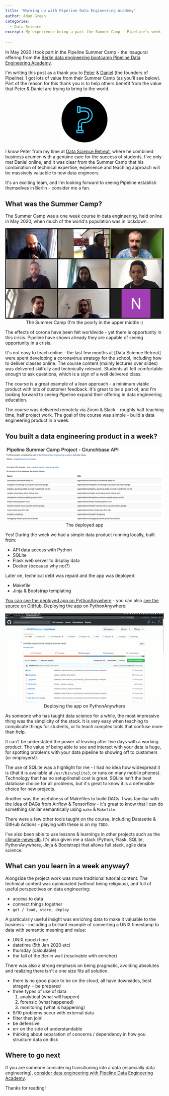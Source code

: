 ```yaml
---
title: 'Warming up with Pipeline Data Engineering Academy'
author: Adam Green
categories:
  - Data Science
excerpt: My experience being a part the Summer Camp - Pipeline's week long data engineering adventure.

---
```


In May 2020 I took part in the Pipeline Summer Camp - the inaugural offering from the [Berlin data engineering bootcamp Pipeline Data Engineering Academy](https://www.dataengineering.academy/). 

I'm writing this post as a thank you to [Peter](https://www.linkedin.com/in/peter-fabian-000/) & [Daniel](https://www.linkedin.com/in/soobrosa/) (the founders of Pipeline). I got lots of value from their Summer Camp (as you'll see below).  Part of the reason for this thank you is to help others benefit from the value that Peter & Daniel are trying to bring to the world.

<center>
	<img src="/assets/pipeline/logo.png" width="30%" href="www.google">
</center>

I know Peter from my time at [Data Science Retreat](https://www.datascienceretreat.com/), where he combined business acumen with a genuine care for the success of students.  I've only met Daniel online, and it was clear from the Summer Camp that his combination of technical expertise, experience and teaching approach will be massively valuable to new data engineers.  

It's an exciting team, and I'm looking forward to seeing Pipeline establish themselves in Berlin - consider me a fan.

## What was the Summer Camp?

The Summer Camp was a one week course in data engineering, held online in May 2020, when much of the world's population was in lockdown.

<center>
	<img src="/assets/pipeline/class.png">
	<figcaption>The Summer Camp (I'm the poorly in the upper middle :)</figcaption>
	<p></p>
</center>

The effects of corona have been felt worldwide - yet there is opportunity in this crisis.  Pipeline have shown already they are capable of seeing opportunity in a crisis.

It's not easy to teach online - the last few months at [Data Science Retreat] were spent developing a coronavirus strategy for the school, including how to deliver classes online.  The course content (mainly lectures over slides) was delivered skilfully and technically relevant.  Students all felt comfortable enough to ask questions, which is a sign of a well delivered class.

The course is a great example of a lean approach - a minimum viable product with lots of customer feedback.  It's great to be a part of, and I'm looking forward to seeing Pipeline expand their offering in data engineering education.

The course was delivered remotely via Zoom & Slack - roughly half teaching time, half project work.  The goal of the course was simple - build a data engineering product in a week.

## You built a data engineering product in a week?

<center>
	<img src="/assets/pipeline/app.png">
	<figcaption>The deployed app</figcaption>
	<p></p>
</center>

Yes! During the week we had a simple data product running locally, built from:
- API data access with Python
- SQLite
- Flask web server to display data
- Docker (because why not?)

Later on, technical debt was repaid and the app was deployed:
- Makefile
- Jinja & Bootstrap templating

[You can see the deployed app on PythonAnywhere](http://adamg33.pythonanywhere.com/) - you can also [see the source on GitHub](https://github.com/ADGEfficiency/crunchbase).  Deploying the app on PythonAnywhere:

<center>
	<img src="/assets/pipeline/pipeline.gif">
	<figcaption>Deploying the app on PythonAnywhere</figcaption>
</center>

As someone who has taught data science for a while, the most impressive thing was the simplicity of the stack.  It is very easy when teaching to complicate things for students, or to teach complex tools that confuse more than help.

It can't be understated the power of leaving after five days with a working product.  The value of being able to see and interact with your data is huge, for spotting problems with your data pipeline to showing off to customers (or employers!).

The use of SQLite was a highlight for me - I had no idea how widespread it is (that it is available at `/usr/bin/sqlite3`, or runs on many mobile phones).  Technology that has no setup/install cost is great.  SQLite isn't the best database choice for all problems, but it's great to know it is a defensible choice for new projects.

Another was the usefulness of Makefiles to build DAGs.  I was familiar with the idea of DAGs from Airflow & Tensorflow - it's great to know that I can do something similar semantically using `make` & `Makefile`.

There were a few other tools taught on the course, including Datasette & GitHub Actions - playing with these is on my `TODO`.

I've also been able to use lessons & learnings in other projects such as the [climate-news-db](https://github.com/ADGEfficiency/climate-news-db).  It's also given me a stack (Python, Flask, SQLite, PythonAnywhere, Jinja & Bootstrap) that allows full stack, agile data science.

## What can you learn in a week anyway?

Alongside the project work was more traditional tutorial content. The technical content was opinionated (without being religious), and full of useful perspectives on data engineering:
- access to data
- connect things together
- `get / load, store, deploy`

A particularly useful insight was enriching data to make it valuable to the business - including a brilliant example of converting a UNIX timestamp to data with semantic meaning and value:
- UNIX epoch time
- datetime (5th Jan 2020 etc)
- thursday (calculable)
- the fall of the Berlin wall (resolvable with enricher)

There was also a strong emphasis on being pragmatic, avoiding absolutes and realizing there isn't a one size fits all solution. 

- there is no good place to be on the cloud, all have downsides, best stragety = be prepared
- three types of use of data
	1. analytical (what will happen)
	2. forensic (what happened)
	3. monitoring (what is happening)
- 9/10 problems occur with external data
- filter then join!
- be defensive
- err on the side of understandable
- thinking about separation of concerns / dependency in how you structure data on disk

## Where to go next

If you are someone considering transitioning into a data (especially data engineering), [consider data engineering with Pipeline Data Engineering Academy](https://www.dataengineering.academy/).

Thanks for reading!
